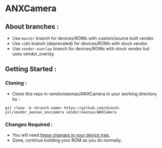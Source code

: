 # ANXCamera
## About branches :
- Use ```master``` branch for devices/ROMs with custom/source built vendor.
- Use ```v185``` branch (deprecated) for devices/ROMs with stock vendor.
- Use ```vendor-overlay``` branch for devices/ROMs with stock vendor but uses vendor_overlay. 
## Getting Started :
### Cloning :
- Clone this repo in vendor/aeonax/ANXCamera in your working directory by :
```
git clone -b <branch-name> https://github.com/dinesh-ysl/vendor_aeonax_anxcamera vendor/aeonax/ANXCamera 
```
### Changes Required :
- You will need [these changes in your device tree.](https://github.com/sarveshrulz/android_device_xiaomi_phoenix/commit/4f8e58a644de2593847c662add77d282b2f998f8)
- Done, continue building your ROM as you do normally.
